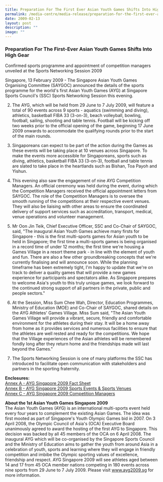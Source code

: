 ```yaml
---
title: Preparation For The First Ever Asian Youth Games Shifts Into High Gear
permalink: /media-centre/media-release/preparation-for-the-first-ever-asian-youth-games-shifts-into-high-gear/
date: 2009-02-13
layout: post
description: ""
image: ""
---
```

### **Preparation For The First-Ever Asian Youth Games Shifts Into High Gear**

Confirmed sports programme and appointment of competition managers unveiled at the Sports Networking Session 2009

Singapore, 13 February 2009 - The Singapore Asian Youth Games Organising Committee (SAYGOC) announced the details of the sports programme for the world's first Asian Youth Games (AYG) at Singapore Sports Council's (SSC) Sports Networking Session this evening.

2. The AYG, which will be held from 29 June to 7 July 2009, will feature a total of 90 events across 9 sports - aquatics (swimming and diving), athletics, basketball FIBA 33 (3-on-3), beach volleyball, bowling, football, sailing, shooting and table tennis. Football will be kicking off two weeks prior to the official opening of the game, beginning 17 June 2009 onwards to accommodate the qualifying rounds prior to the start of the main rounds.

3. Singaporeans can expect to be part of the action during the Games as these events will be taking place at 10 venues across Singapore. To make the events more accessible for Singaporeans, sports such as diving, athletics, basketball FIBA 33 (3-on-3), football and table tennis are slated to take place in the heartlands such as Bishan, Toa Payoh and Yishun.

4. This evening also saw the engagement of nine AYG Competition Managers. An official ceremony was held during the event, during which the Competition Managers received the official appointment letters from SAYGOC. The role of the Competition Managers is to oversee the smooth running of the competitions at their respective event venues. They will also be liaising with other areas to ensure the coordinated delivery of support services such as accreditation, transport, medical, venue operations and volunteer management.

5. Mr Oon Jin Teik, Chief Executive Officer, SSC and Co-Chair of SAYGOC, said, "The inaugural Asian Youth Games achieve many firsts for Singapore - this is the first multi-sports games for Asian youth to be held in Singapore; the first time a multi-sports games is being organised in a record time of under 12 months; the first time we're housing a Games Village in a resort theme park - in line with the element of youth and fun. There are also a few other groundbreaking concepts that we're currently finalising and will announce soon. While the planning timeframe has been extremely tight, I'm happy to update that we're on track to deliver a quality games that will provide a new games experience for participants and spectators alike. As Singapore prepares to welcome Asia's youth to this truly unique games, we look forward to the continued strong support of all partners in the private, public and people sectors."

6. At the Session, Miss Sum Chee Wah, Director, Education Programmes, Ministry of Education (MOE) and Co-Chair of SAYGOC, shared details on the AYG Athletes' Games Village. Miss Sum said, "The Asian Youth Games Village will provide a vibrant, secure, friendly and comfortable environment for the athletes during their stay. It will be a home away from home as it provides services and numerous facilities to ensure that the athletes are well rested and ready for the competitions. We hope that the Village experiences of the Asian athletes will be remembered fondly long after they return home and the friendships made will last beyond the Games."

7. The Sports Networking Session is one of many platforms the SSC has introduced to facilitate open communication with stakeholders and partners in the sporting fraternity.

**Enclosures:**
<br>
[Annex A - AYG Singapore 2009 Fact Sheet](/files/Media%20Centre/Media%20Release/2009/February/AYG%20Annex%20A%20%2020Fact%20Sheet%20on%20AYG%20Singapore%202009pdf.pdf)
<br>
[Annex B - AYG Singapore 2009 Sports Events & Sports Venues]([](/files/Media%20Centre/Media%20Release/2009/February/AYG%20Annex%20B%20%20List%20of%20Sports%20Events.pdf))
<br>
[Annex C - AYG Singapore 2009 Competition Managers](/files/Media%20Centre/Media%20Release/2009/February/AYG%20Annex%20C%20%20List%20of%20Competition%20Managerspdf.pdf)

**About the 1st Asian Youth Games Singapore 2009**
<br>
The Asian Youth Games (AYG) is an international multi-sports event held every four years to complement the existing Asian Games. The idea was first mooted as part of Singapore's Youth Olympic Games bid in 2007. On 3 April 2008, the Olympic Council of Asia's (OCA) Executive Board unanimously agreed to award the hosting of the first AYG to Singapore. This decision was backed by all 45 members of the OCA on 6 April 2008. The inaugural AYG which will be co-organised by the Singapore Sports Council and the Ministry of Education aims to gather the youth from around Asia in a celebration of youth, sports and learning where they will engage in friendly competition and imbibe the Olympic sporting values of excellence, friendship and respect. AYG Singapore 2009 will see athletes aged between 14 and 17 from 45 OCA member nations competing in 180 events across nine sports from 29 June to 7 July 2009. Please visit www.ayg2009.sg for more information.